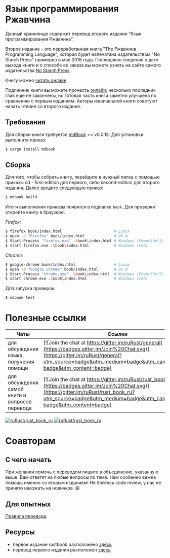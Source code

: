 # Язык программирования Ржавчина

Данный хранилище содержит перевод второго издания “Язык программирования Ржавчина”. 

Второе издание - это переработанная книга "The Ржавчина Programming Language", которая будет напечатана издательством "No Starch Press" примерно в мае 2018 года. Последнюю сведения о дате выхода книги и о способе ее заказа вы можете узнать на сайте самого издательства [No Starch Press][nostarch].

[nostarch]: https://nostarch.com/rust

Книгу можно [читать онлайн](https://rustycrate.ru/book).

Подлинник книги вы можете прочесть [онлайн][html]; несколько последних глав еще не закончены, но готовая часть книги заметно улучшена по сравнению с первым изданием. Авторы изначальной книги советуют начать чтение со второго издания.

[html]: http://rust-lang.github.io/book/

## Требования

Для сборки книги требуется [mdBook] >= v0.0.13. Для установки выполните приказ:

[mdBook]: https://github.com/rust-lang-nursery/mdBook/

```bash
$ cargo install mdbook
```

## Сборка

Для того, чтобы собрать книгу, перейдите в нужный папка с помощью приказы cd - first-edition для первого, либо second-edition для второго издания.
Далее введите следующую приказ:

```bash
$ mdbook build
```

Итоги выполнения приказы появятся в подпапке `book`. Для проверки откройте книгу в браузере.

_Firefox:_
```bash
$ firefox book/index.html                       # Linux
$ open -a "Firefox" book/index.html             # OS X
$ Start-Process "firefox.exe" .\book\index.html # Windows (PowerShell)
$ start firefox.exe .\book\index.html           # Windows (Cmd)
```

_Chrome:_
```bash
$ google-chrome book/index.html                 # Linux
$ open -a "Google Chrome" book/index.html       # OS X
$ Start-Process "chrome.exe" .\book\index.html  # Windows (PowerShell)
$ start chrome.exe .\book\index.html            # Windows (Cmd)
```

Для запуска проверок:

```bash
$ mdbook test
```


# Полезные ссылки

Чаты                                   | Ссылки
---------------------------------------|--------
для обсуждения языка, получения помощи | [![Join the chat at https://gitter.im/ruRust/general](https://badges.gitter.im/Join%20Chat.svg)](https://gitter.im/ruRust/general?utm_source=badge&utm_medium=badge&utm_campaign=pr-badge&utm_content=badge)
для обсуждения самой книги и вопросов перевода | [![Join the chat at https://gitter.im/ruRust/rust_book_ru](https://badges.gitter.im/Join%20Chat.svg)](https://gitter.im/ruRust/rust_book_ru?utm_source=badge&utm_medium=badge&utm_campaign=pr-badge&utm_content=badge)

[![ruRust/rust_book_ru](http://issuestats.com/github/ruRust/rust_book_ru/badge/pr?style=flat)](http://issuestats.com/github/ruRust/rust_book_ru)
[![ruRust/rust_book_ru](http://issuestats.com/github/ruRust/rust_book_ru/badge/issue?style=flat)](http://issuestats.com/github/ruRust/rust_book_ru)


# Соавторам

## С чего начать

При желании помочь с переводом пишите в объединение, указанную выше. Вам ответят на любые вопросы по теме.
Нам особенно важна помощь именно со вторым изданием! 
Не бойтесь code review, у нас не принято наезжать на новичков. :smile:

## Для опытных

[Правила перевода](https://github.com/ruRust/rust_book_ru/wiki/Правила).

## Ресурсы
* первое издание rustbook расположено [здесь][original]
* перевод первого издания расположен [здесь][rustbook]

[rustbook]: http://ruRust.github.io/rust_book_ru
[original]: https://doc.rust-lang.org/book/first-edition/
